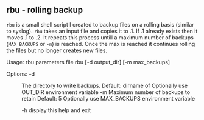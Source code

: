 rbu - rolling backup
----

`rbu` is a small shell script I created to backup files on a rolling basis (similar to syslog). `rbu` takes an input file and copies it to <filename>.1. If <filename>.1 already exists then it moves <filename>.1 to <filename>.2.  It repeats this process untill a maximum number of backups (`MAX_BACKUPS` or `-m`) is reached. Once the max is reached it continues rolling the files but no longer creates new files.



Usage:
 rbu parameters file
 rbu [-d output_dir] [-m max_backups] <file>

Options:
 -d <dir>  The directory to write backups.
           Default: dirname of <file>
           Optionally use OUT_DIR environment variable
 -m <num>  Maximum number of backups to retain
           Default: 5
           Optionally use MAX_BACKUPS environment variable

 -h        display this help and exit

